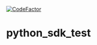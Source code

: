 [![CodeFactor](https://www.codefactor.io/repository/github/coxit-co/python_sdk_test/badge?s=05fa07726484236a51528e9066c5d56f9c1a6da6)](https://www.codefactor.io/repository/github/coxit-co/python_sdk_test)

# python_sdk_test